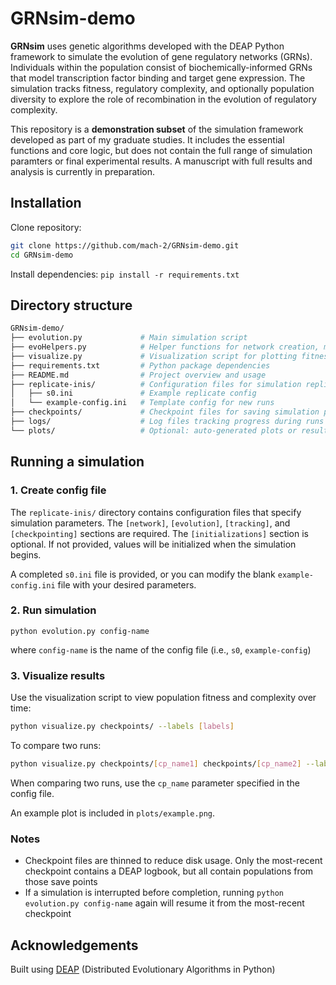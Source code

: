 # GRNsim-demo

**GRNsim** uses genetic algorithms developed with the DEAP Python framework to simulate the evolution of gene regulatory networks (GRNs). Individuals within the population consist of biochemically-informed GRNs that model transcription factor binding and target gene expression. The simulation tracks fitness, regulatory complexity, and optionally population diversity to explore the role of recombination in the evolution of regulatory complexity. 

This repository is a **demonstration subset** of the simulation framework developed as part of my graduate studies. It includes the essential functions and core logic, but does not contain the full range of simulation paramters or final experimental results. A manuscript with full results and analysis is currently in preparation.

## Installation 
Clone repository:
```bash 
git clone https://github.com/mach-2/GRNsim-demo.git 
cd GRNsim-demo
```
Install dependencies: 
`pip install -r requirements.txt`

## Directory structure 
```bash
GRNsim-demo/
├── evolution.py             # Main simulation script
├── evoHelpers.py            # Helper functions for network creation, mutation, evaluation, etc.
├── visualize.py             # Visualization script for plotting fitness and complexity
├── requirements.txt         # Python package dependencies
├── README.md                # Project overview and usage
├── replicate-inis/          # Configuration files for simulation replicates
│   ├── s0.ini               # Example replicate config
│   └── example-config.ini   # Template config for new runs
├── checkpoints/             # Checkpoint files for saving simulation progress (can be large)
├── logs/                    # Log files tracking progress during runs
└── plots/                   # Optional: auto-generated plots or results
```

## Running a simulation 

### 1. Create config file 
The `replicate-inis/` directory contains configuration files that specify simulation parameters. The `[network]`, `[evolution]`, `[tracking]`, and `[checkpointing]` sections are required. The `[initializations]` section is optional. If not provided, values will be initialized when the simulation begins. 

A completed `s0.ini` file is provided, or you can modify the blank `example-config.ini` file with your desired parameters. 

### 2. Run simulation
```
python evolution.py config-name
``` 
where `config-name` is the name of the config file (i.e., `s0`, `example-config`)

### 3. Visualize results 
Use the visualization script to view population fitness and complexity over time: 
```bash
python visualize.py checkpoints/ --labels [labels]
```

To compare two runs: 
```bash 
python visualize.py checkpoints/[cp_name1] checkpoints/[cp_name2] --labels experiment1 experiment2
```
When comparing two runs, use the `cp_name` parameter specified in the config file. 

An example plot is included in `plots/example.png`.

### Notes 
* Checkpoint files are thinned to reduce disk usage. Only the most-recent checkpoint contains a DEAP logbook, but all contain populations from those save points 
* If a simulation is interrupted before completion, running `python evolution.py config-name` again will resume it from the most-recent checkpoint 

## Acknowledgements
Built using [DEAP](https://github.com/DEAP/deap) (Distributed Evolutionary Algorithms in Python)